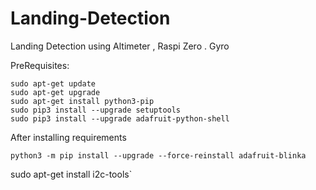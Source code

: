# Landing-Detection
Landing Detection using Altimeter , Raspi Zero . Gyro

PreRequisites:
```
sudo apt-get update
sudo apt-get upgrade
sudo apt-get install python3-pip
sudo pip3 install --upgrade setuptools
sudo pip3 install --upgrade adafruit-python-shell
```

After installing requirements
```
python3 -m pip install --upgrade --force-reinstall adafruit-blinka
```
sudo apt-get install i2c-tools`
